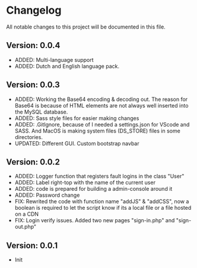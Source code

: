 # Changelog
All notable changes to this project will be documented in this file.

## Version: 0.0.4
- ADDED: Multi-language support
- ADDED: Dutch and English language pack. 

## Version: 0.0.3
- ADDED: Working the Base64 encoding & decoding out. The reason for Base64 is because of HTML elements are not always well inserted into the MySQL database.
- ADDED: Sass style files for easier making changes
- ADDED: .GitIgnore, because of I needed a settings.json for VScode and SASS. And MacOS is making system files (DS_STORE) files in some directories.
- UPDATED: Different GUI. Custom bootstrap navbar

## Version: 0.0.2
- ADDED: Logger function that registers fault logins in the class "User"
- ADDED: Label right-top with the name of the current user
- ADDED: code is prepared for building a admin-console around it
- ADDED: Password change
- FIX: Rewrited the code with function name "addJS" & "addCSS", now a boolean is required to let the script know if its a local file or a file hosted on a CDN
- FIX: Login verify issues. Added two new pages "sign-in.php" and "sign-out.php"

## Version: 0.0.1
- Init